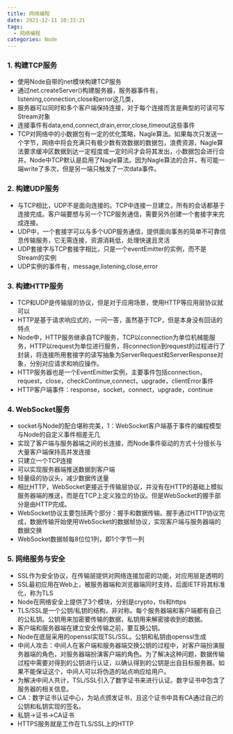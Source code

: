 ```yaml
---
title: 网络编程
date: 2021-12-11 10:33:21
tags: 
  - 网络编程
categories: Node
---
```

### 1. 构建TCP服务
- 使用Node自带的net模块构建TCP服务
- 通过net.createServer()构建服务器，服务器事件有，listening,connection,close和error这几类，
- 服务器可以同时和多个客户端保持连接，对于每个连接而言是典型的可读可写Stream对象
- 连接事件有data,end,connect,drain,error,close,timeout这些事件
- TCP对网络中的小数据包有一定的优化策略，Nagle算法。如果每次只发送一个字节，网络中将会充满只有极少数有效数据的数据包，浪费资源，Nagle算法要求缓冲区数据到达一定程度或一定时间才会将其发出，小数据包会进行合并。Node中TCP默认是启用了Nagle算法。因为Nagle算法的合并，有可能一端write了多次，但是另一端只触发了一次data事件。
  
### 2. 构建UDP服务
- 与TCP相比，UDP不是面向连接的。TCP中连接一旦建立，所有的会话都基于连接完成。客户端要想与另一个TCP服务通信，需要另外创建一个套接字来完成连接。
- UDP中，一个套接字可以与多个UDP服务通信，提供面向事务的简单不可靠信息传输服务，它无需连接，资源消耗低，处理快速且灵活
- UDP套接字与TCP套接字相比，只是一个eventEmitter的实例，而不是Stream的实例
- UDP实例的事件有，message,listening,close,error

### 3. 构建HTTP服务
- TCP和UDP是传输层的协议，但是对于应用场景，使用HTTP等应用层协议就可以
- HTTP是基于请求响应式的，一问一答，虽然基于TCP，但是本身没有回话的特点
- Node中，HTTP服务继承自TCP服务，TCP以connection为单位机械能服务，HTTP以request为单位进行服务，将connection到request的过程进行了封装，将连接所用套接字的读写抽象为ServerRequest和ServerResponse对象，分别对应请求和响应操作。
- HTTP服务器也是一个EventEmitter实例，主要事件包括connection，request，close，checkContinue,connect，upgrade，clientError事件
- HTTP客户端事件：response，socket，connect，upgrade，continue

### 4. WebSocket服务
- socket与Node的配合堪称完美，1：WebSocket客户端基于事件的编程模型与Node的自定义事件相差无几
- 实现了客户端与服务器端之间的长连接，而Node事件驱动的方式十分擅长与大量客户端保持高并发连接
- 只建立一个TCP连接
- 可以实现服务器端推送数据到客户端
- 轻量级的协议头，减少数据传送量
- 相比HTTP，WebSocket更接近于传输层协议，并没有在HTTP的基础上模拟服务器端的推送，而是在TCP上定义独立的协议。但是WebSocket的握手部分是由HTTP完成。
- WebSocket协议主要包括两个部分：握手和数据传输。握手通过HTTP协议完成，数据传输开始使用WebSocket的数据帧协议，实现客户端与服务器端的数据交换
- WebSocket数据帧每8位位1列，即1个字节一列

### 5. 网络服务与安全
- SSL作为安全协议，在传输层提供对网络连接加密的功能，对应用层是透明的
- SSL最初应用在Web上，被服务器端和浏览器端同时支持，后面IETF将其标准化，称为TLS
- Node在网络安全上提供了3个模块，分别是crypto，tls和https
- TLS/SSL是一个公钥/私钥的结构，非对称。每个服务器端和客户端都有自己的公私钥。公钥用来加密要传输的数据，私钥用来解密接收到的数据。
- 客户端和服务器端在建立安全传输之前，要互换公钥。
- Node在底层采用的openssl实现TSL/SSL。公钥和私钥由openssl生成
- 中间人攻击：中间人在客户端和服务器端交换公钥的过程中，对客户端扮演服务器端的角色，对服务器端扮演客户端的角色。为了解决这种问题，数据传输过程中需要对得到的公钥进行认证，以确认得到的公钥是出自目标服务器。如果不能保证这个，中间人可以将伪造的站点响应给用户。
- 为解决中间人共计，TSL/SSL引入了数字证书来进行认证。数字证书中包含了服务器的相关信息。
- CA：数字证书认证中心，为站点颁发证书，且这个证书中具有CA通过自己的公钥和私钥实现的签名。
- 私钥->证书->CA证书
- HTTPS服务就是工作在TLS/SSL上的HTTP
